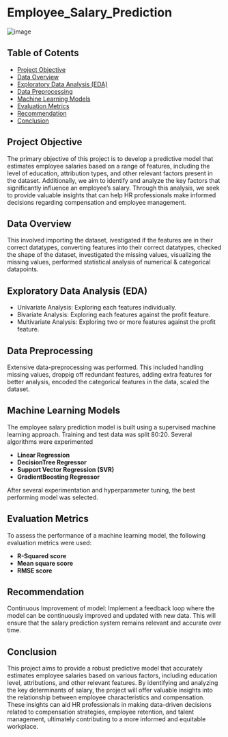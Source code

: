 # Employee_Salary_Prediction

![image](https://github.com/user-attachments/assets/d5bb8ae9-0e3c-48a1-9bfd-06625254218f)

## Table of Cotents
- [Project Objective](#project-objective)
- [Data Overview](#data-overview)
- [Exploratory Data Analysis (EDA)](#exploratory-data-analysis-EDA)
- [Data Preprocessing](#data-preprocessing)
- [Machine Learning Models](#machine-learning-models)
- [Evaluation Metrics](#evaluation-metrics)
- [Recommendation](#recommendation)
- [Conclusion](#conclusion)

## Project Objective
The primary objective of this project is to develop a predictive model that estimates employee salaries based on a range of features, including the level of education, attribution types, and other relevant factors present in the dataset. Additionally, we aim to identify and analyze the key factors that significantly influence an employee’s salary. Through this analysis, we seek to provide valuable insights that can help HR professionals make informed decisions regarding compensation and employee management.

## Data Overview
This involved importing the dataset, ivestigated if the features are in their correct datatypes, converting features into their correct datatypes, checked the shape of the dataset, investigated the missing values, visualizing the missing values, performed statistical analysis of numerical & categorical datapoints.

## Exploratory Data Analysis (EDA)
- Univariate Analysis: Exploring each features individually.
- Bivariate Analysis: Exploring each features against the profit feature.
- Multivariate Analysis: Exploring two or more features against the profit feature.

## Data Preprocessing
Extensive data-preprocessing was performed. This included handling missing values, droppig off redundant features, adding extra features for better analysis, encoded the categorical features in the data, scaled the dataset. 

## Machine Learning Models
The employee salary prediction model is built using a supervised machine learning approach. Training and test data was split 80:20. Several algorithms were experimented
- **Linear Regression**
- **DecisionTree Regressor**
- **Support Vector Regression (SVR)**
- **GradientBoosting Regressor**

After several experimentation and hyperparameter tuning, the best performing model was selected.

## Evaluation Metrics
To assess the performance of a machine learning model, the following evaluation metrics were used:
- **R-Squared score**
- **Mean square score**
- **RMSE score**

## Recommendation
Continuous Improvement of model: Implement a feedback loop where the model can be continuously improved and updated with new data. This will ensure that the salary prediction system remains relevant and accurate over time.

## Conclusion
This project aims to provide a robust predictive model that accurately estimates employee salaries based on various factors, including education level, attributions, and other relevant features. By identifying and analyzing the key determinants of salary, the project will offer valuable insights into the relationship between employee characteristics and compensation. These insights can aid HR professionals in making data-driven decisions related to compensation strategies, employee retention, and talent management, ultimately contributing to a more informed and equitable workplace.
